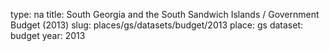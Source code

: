 type: na
title: South Georgia and the South Sandwich Islands / Government Budget (2013)
slug: places/gs/datasets/budget/2013
place: gs
dataset: budget
year: 2013
